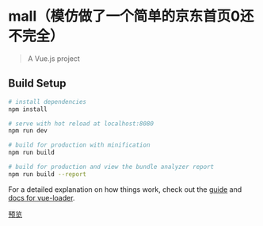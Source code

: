# mall（模仿做了一个简单的京东首页0还不完全）

> A Vue.js project

## Build Setup

``` bash
# install dependencies
npm install

# serve with hot reload at localhost:8080
npm run dev

# build for production with minification
npm run build

# build for production and view the bundle analyzer report
npm run build --report
```

For a detailed explanation on how things work, check out the [guide](http://vuejs-templates.github.io/webpack/) and [docs for vue-loader](http://vuejs.github.io/vue-loader).



[预览]((http://github.com/libaibuaidufu/-/raw/master/mall/static/jd.png))